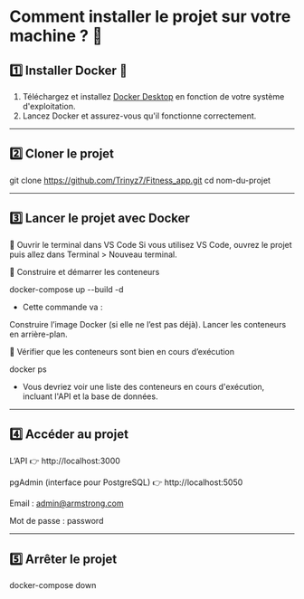 # Comment installer le projet sur votre machine ? 🚀

## 1️⃣ Installer Docker 🐳  

1. Téléchargez et installez [Docker Desktop](https://www.docker.com/) en fonction de votre système d'exploitation.  
2. Lancez Docker et assurez-vous qu'il fonctionne correctement.  

---

## 2️⃣ Cloner le projet  

git clone https://github.com/Trinyz7/Fitness_app.git
cd nom-du-projet

---

## 3️⃣ Lancer le projet avec Docker
📌 Ouvrir le terminal dans VS Code
Si vous utilisez VS Code, ouvrez le projet puis allez dans Terminal > Nouveau terminal.


📌 Construire et démarrer les conteneurs

docker-compose up --build -d
- Cette commande va :

Construire l’image Docker (si elle ne l’est pas déjà).
Lancer les conteneurs en arrière-plan.


📌 Vérifier que les conteneurs sont bien en cours d’exécution

docker ps
- Vous devriez voir une liste des conteneurs en cours d'exécution, incluant l'API et la base de données.

--- 

## 4️⃣ Accéder au projet
L’API 👉 http://localhost:3000


pgAdmin (interface pour PostgreSQL) 👉 http://localhost:5050


Email : admin@armstrong.com


Mot de passe : password


---

## 5️⃣ Arrêter le projet
docker-compose down